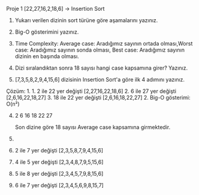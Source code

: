 Proje 1
[22,27,16,2,18,6] -> Insertion Sort

1. Yukarı verilen dizinin sort türüne göre aşamalarını yazınız.
2. Big-O gösterimini yazınız.
3. Time Complexity: Average case: Aradığımız sayının ortada olması,Worst case: Aradığımız sayının sonda olması, Best case: Aradığımız sayının dizinin en başında olması.
4. Dizi sıralandıktan sonra 18 sayısı hangi case kapsamına girer? Yazınız.

5. [7,3,5,8,2,9,4,15,6] dizisinin Insertion Sort'a göre ilk 4 adımını yazınız.

Çözüm:
1. 
    1. 2 ile 22 yer değişti [2,27,16,22,18,6]
    2. 6 ile 27 yer değişti [2,6,16,22,18,27]
    3. 18 ile 22 yer değişti [2,6,16,18,22,27]
 2. 
    Big-O gösterimi: O(n²)

 4.     
    2 6 16 18 22 27

    Son dizine göre 18 sayısı Average case kapsamına girmektedir.   

5. 
1. 2 ile 7 yer değişti  [2,3,5,8,7,9,4,15,6]
2. 4 ile 5 yer değişti  [2,3,4,8,7,9,5,15,6]
3. 5 ile 8 yer değişti  [2,3,4,5,7,9,8,15,6]
4. 6 ile 7 yer değişti  [2,3,4,5,6,9,8,15,7]

